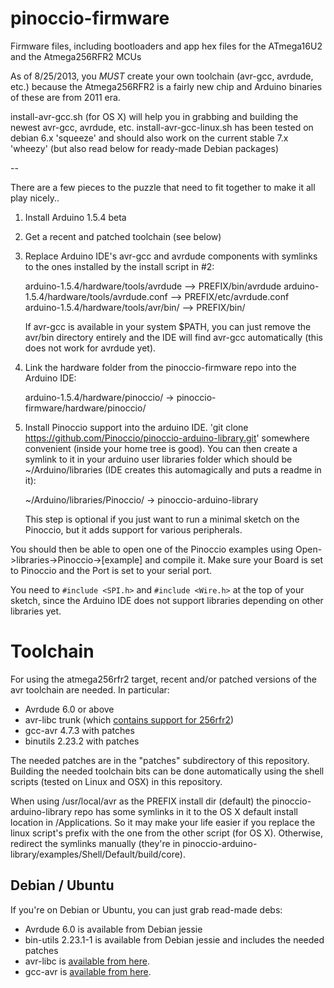 pinoccio-firmware
=================

Firmware files, including bootloaders and app hex files for the ATmega16U2 and the Atmega256RFR2 MCUs

As of 8/25/2013, you *MUST* create your own toolchain (avr-gcc, avrdude, etc.) because the Atmega256RFR2 is a fairly new chip and Arduino binaries of these are from 2011 era.

install-avr-gcc.sh (for OS X) will help you in grabbing and building the newest avr-gcc, avrdude, etc.
install-avr-gcc-linux.sh has been tested on debian 6.x 'squeeze' and should also work on the current stable 7.x 'wheezy' (but also read below for ready-made Debian packages)

--

There are a few pieces to the puzzle that need to fit together to make it all play nicely..

1) Install Arduino 1.5.4 beta
2) Get a recent and patched toolchain (see below)

3) Replace Arduino IDE's avr-gcc and avrdude components with symlinks to the ones installed by the install script in #2:

    arduino-1.5.4/hardware/tools/avrdude --> PREFIX/bin/avrdude
    arduino-1.5.4/hardware/tools/avrdude.conf --> PREFIX/etc/avrdude.conf
    arduino-1.5.4/hardware/tools/avr/bin/ --> PREFIX/bin/

    If avr-gcc is available in your system $PATH, you can just remove the avr/bin directory entirely and the IDE will find avr-gcc automatically (this does not work for avrdude yet).

4) Link the hardware folder from the pinoccio-firmware repo into the Arduino IDE:

    arduino-1.5.4/hardware/pinoccio/ -> pinoccio-firmware/hardware/pinoccio/

5) Install Pinoccio support into the arduino IDE.  'git clone https://github.com/Pinoccio/pinoccio-arduino-library.git' somewhere convenient (inside your home tree is good).  You can then create a symlink to it in your arduino user libraries folder which should be ~/Arduino/libraries (IDE creates this automagically and puts a readme in it):

    ~/Arduino/libraries/Pinoccio/ -> pinoccio-arduino-library

   This step is optional if you just want to run a minimal sketch on the Pinoccio, but it adds support for various peripherals.

You should then be able to open one of the Pinoccio examples using Open->libraries->Pinoccio->[example] and compile it.  Make sure your Board is set to Pinoccio and the Port is set to your serial port.

You need to `#include <SPI.h>` and `#include <Wire.h>` at the top of your sketch, since the Arduino IDE does not support libraries depending on other libraries yet.

Toolchain
=========
For using the atmega256rfr2 target, recent and/or patched versions of
the avr toolchain are needed. In particular:

 - Avrdude 6.0 or above
 - avr-libc trunk (which [contains support for 256rfr2][1])
 - gcc-avr 4.7.3 with patches
 - binutils 2.23.2 with patches

[1]: http://svn.savannah.nongnu.org/viewvc?view=rev&root=avr-libc&revision=2308

The needed patches are in the "patches" subdirectory of this repository.
Building the needed toolchain bits can be done automatically using the
shell scripts (tested on Linux and OSX) in this repository.

When using /usr/local/avr as the PREFIX install dir (default) the
pinoccio-arduino-library repo has some symlinks in it to the OS X
default install location in /Applications.  So it may make your life
easier if you replace the linux script's prefix with the one from the
other script (for OS X).  Otherwise, redirect the symlinks manually
(they're in pinoccio-arduino-library/examples/Shell/Default/build/core).

Debian / Ubuntu
---------------
If you're on Debian or Ubuntu, you can just grab read-made debs:
 - Avrdude 6.0 is available from Debian jessie
 - bin-utils 2.23.1-1 is available from Debian jessie and includes the
   needed patches
 - avr-libc is [available from here](http://apt.stderr.nl/pool/main/a/avr-libc/).
 - gcc-avr is [available from here](http://apt.stderr.nl/pool/main/g/gcc-avr/).

